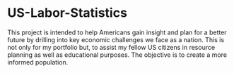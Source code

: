 # US-Labor-Statistics
This project is intended to help Americans gain insight and plan for a better future by drilling into key economic challenges we face as a nation. This is not only for my portfolio but, to assist my fellow US citizens in resource planning as well as educational purposes. The objective is to create a more informed population. 
